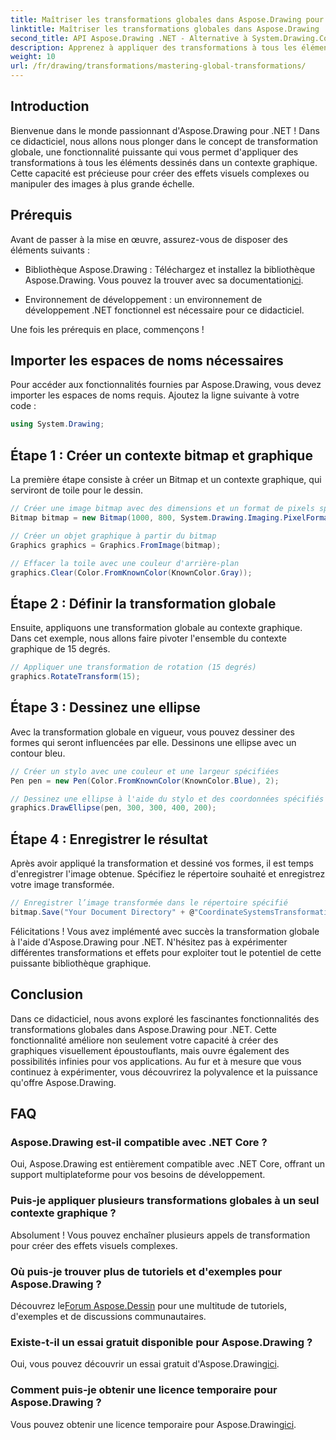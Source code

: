 ```yaml
---
title: Maîtriser les transformations globales dans Aspose.Drawing pour .NET
linktitle: Maîtriser les transformations globales dans Aspose.Drawing
second_title: API Aspose.Drawing .NET - Alternative à System.Drawing.Common
description: Apprenez à appliquer des transformations à tous les éléments dessinés dans un contexte graphique, vous permettant de créer des effets visuels captivants et de manipuler efficacement les images.
weight: 10
url: /fr/drawing/transformations/mastering-global-transformations/
---
```

## Introduction

Bienvenue dans le monde passionnant d'Aspose.Drawing pour .NET ! Dans ce didacticiel, nous allons nous plonger dans le concept de transformation globale, une fonctionnalité puissante qui vous permet d'appliquer des transformations à tous les éléments dessinés dans un contexte graphique. Cette capacité est précieuse pour créer des effets visuels complexes ou manipuler des images à plus grande échelle.

## Prérequis

Avant de passer à la mise en œuvre, assurez-vous de disposer des éléments suivants :

-  Bibliothèque Aspose.Drawing : Téléchargez et installez la bibliothèque Aspose.Drawing. Vous pouvez la trouver avec sa documentation[ici](https://reference.aspose.com/drawing/net/).
  
- Environnement de développement : un environnement de développement .NET fonctionnel est nécessaire pour ce didacticiel.

Une fois les prérequis en place, commençons !

## Importer les espaces de noms nécessaires

Pour accéder aux fonctionnalités fournies par Aspose.Drawing, vous devez importer les espaces de noms requis. Ajoutez la ligne suivante à votre code :

```csharp
using System.Drawing;
```

## Étape 1 : Créer un contexte bitmap et graphique

La première étape consiste à créer un Bitmap et un contexte graphique, qui serviront de toile pour le dessin.

```csharp
// Créer une image bitmap avec des dimensions et un format de pixels spécifiés
Bitmap bitmap = new Bitmap(1000, 800, System.Drawing.Imaging.PixelFormat.Format32bppPArgb);

// Créer un objet graphique à partir du bitmap
Graphics graphics = Graphics.FromImage(bitmap);

// Effacer la toile avec une couleur d'arrière-plan
graphics.Clear(Color.FromKnownColor(KnownColor.Gray));
```

## Étape 2 : Définir la transformation globale

Ensuite, appliquons une transformation globale au contexte graphique. Dans cet exemple, nous allons faire pivoter l'ensemble du contexte graphique de 15 degrés.

```csharp
// Appliquer une transformation de rotation (15 degrés)
graphics.RotateTransform(15);
```

## Étape 3 : Dessinez une ellipse

Avec la transformation globale en vigueur, vous pouvez dessiner des formes qui seront influencées par elle. Dessinons une ellipse avec un contour bleu.

```csharp
// Créer un stylo avec une couleur et une largeur spécifiées
Pen pen = new Pen(Color.FromKnownColor(KnownColor.Blue), 2);

// Dessinez une ellipse à l'aide du stylo et des coordonnées spécifiés
graphics.DrawEllipse(pen, 300, 300, 400, 200);
```

## Étape 4 : Enregistrer le résultat

Après avoir appliqué la transformation et dessiné vos formes, il est temps d'enregistrer l'image obtenue. Spécifiez le répertoire souhaité et enregistrez votre image transformée.

```csharp
// Enregistrer l’image transformée dans le répertoire spécifié
bitmap.Save("Your Document Directory" + @"CoordinateSystemsTransformations\GlobalTransformation_out.png");
```

Félicitations ! Vous avez implémenté avec succès la transformation globale à l'aide d'Aspose.Drawing pour .NET. N'hésitez pas à expérimenter différentes transformations et effets pour exploiter tout le potentiel de cette puissante bibliothèque graphique.

## Conclusion

Dans ce didacticiel, nous avons exploré les fascinantes fonctionnalités des transformations globales dans Aspose.Drawing pour .NET. Cette fonctionnalité améliore non seulement votre capacité à créer des graphiques visuellement époustouflants, mais ouvre également des possibilités infinies pour vos applications. Au fur et à mesure que vous continuez à expérimenter, vous découvrirez la polyvalence et la puissance qu'offre Aspose.Drawing.

## FAQ

### Aspose.Drawing est-il compatible avec .NET Core ?

Oui, Aspose.Drawing est entièrement compatible avec .NET Core, offrant un support multiplateforme pour vos besoins de développement.

### Puis-je appliquer plusieurs transformations globales à un seul contexte graphique ?

Absolument ! Vous pouvez enchaîner plusieurs appels de transformation pour créer des effets visuels complexes.

### Où puis-je trouver plus de tutoriels et d'exemples pour Aspose.Drawing ?

 Découvrez le[Forum Aspose.Dessin](https://forum.aspose.com/c/diagram/17) pour une multitude de tutoriels, d'exemples et de discussions communautaires.

### Existe-t-il un essai gratuit disponible pour Aspose.Drawing ?

 Oui, vous pouvez découvrir un essai gratuit d'Aspose.Drawing[ici](https://releases.aspose.com/).

### Comment puis-je obtenir une licence temporaire pour Aspose.Drawing ?

 Vous pouvez obtenir une licence temporaire pour Aspose.Drawing[ici](https://purchase.conholdate.com/temporary-license/).